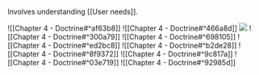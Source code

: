 Involves understanding [[User needs]].

![[Chapter 4 - Doctrine#^af63b8]]
![[Chapter 4 - Doctrine#^466a8d]]
![](https://miro.medium.com/max/700/1*wZ8wEX2KVNhVTFgteoHOLw.jpeg)
![[Chapter 4 - Doctrine#^300a79]]
![[Chapter 4 - Doctrine#^698105]]
![[Chapter 4 - Doctrine#^ed2bc8]]
![[Chapter 4 - Doctrine#^b2de28]]
![[Chapter 4 - Doctrine#^8f9372]]
![[Chapter 4 - Doctrine#^9c817a]]
![[Chapter 4 - Doctrine#^03e719]]
![[Chapter 4 - Doctrine#^92985d]]